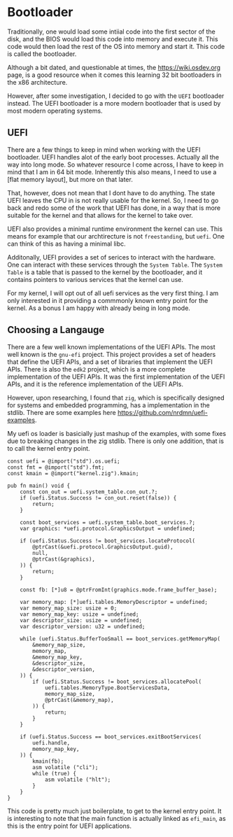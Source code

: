 # Bootloader

Traditionally, one would load some intiial code into the first sector of the
disk, and the BIOS would load this code into memory and execute it. This code
would then load the rest of the OS into memory and start it. This code is
called the bootloader.

Although a bit dated, and questionable at times, the <https://wiki.osdev.org>
page, is a good resource when it comes this learning 32 bit bootloaders in the
x86 architecture.

However, after some investigation, I decided to go with the `UEFI` bootloader
instead. The UEFI bootloader is a more modern bootloader that is used by most
modern operating systems.

## UEFI

There are a few things to keep in mind when working with the UEFI bootloader.
UEFI handles alot of the early boot processes. Actually all the way into long
mode. So whatever resource I come across, I have to keep in mind that I am in
64 bit mode. Inherently this also means, I need to use a [flat memory layout],
but more on that later.

That, however, does not mean that I dont have to do anything. The state UEFI
leaves the CPU in is not really usable for the kernel. So, I need to go back
and redo some of the work that UEFI has done, in a way that is more suitable
for the kernel and that allows for the kernel to take over.

UEFI also provides a minimal runtime environment the kernel can use. This means
for example that our archtirecture is not `freestanding`, but `uefi`. One can
think of this as having a minimal libc.

Additonally, UEFI provides a set of serices to interact with the hardware. One
can interact with these services through the `System Table`. The `System Table`
is a table that is passed to the kernel by the bootloader, and it contains
pointers to various services that the kernel can use.

For my kernel, I will opt out of all uefi services as the very first thing. I
am only interested in it providing a commmonly known entry point for the
kernel. As a bonus I am happy with already being in long mode.

## Choosing a Langauge

There are a few well known implementations of the UEFI APIs. The most well
known is the `gnu-efi` project. This project provides a set of headers that
define the UEFI APIs, and a set of libraries that implement the UEFI APIs.
There is also the `edk2` project, which is a more complete implementation of
the UEFI APIs. It was the first implementation of the UEFI APIs, and it is the
reference implementation of the UEFI APIs.

However, upon researching, I found that `zig`, which is specifically designed
for systems and embedded programming, has a implementation in the stdlib. There
are some examples here <https://github.com/nrdmn/uefi-examples>.

My uefi os loader is basicially just mashup of the examples, with some fixes
due to breaking changes in the zig stdlib. There is only one addition, that is
to call the kernel entry point.

```zig
const uefi = @import("std").os.uefi;
const fmt = @import("std").fmt;
const kmain = @import("kernel.zig").kmain;

pub fn main() void {
    const con_out = uefi.system_table.con_out.?;
    if (uefi.Status.Success != con_out.reset(false)) {
        return;
    }

    const boot_services = uefi.system_table.boot_services.?;
    var graphics: *uefi.protocol.GraphicsOutput = undefined;

    if (uefi.Status.Success != boot_services.locateProtocol(
        @ptrCast(&uefi.protocol.GraphicsOutput.guid),
        null,
        @ptrCast(&graphics),
    )) {
        return;
    }

    const fb: [*]u8 = @ptrFromInt(graphics.mode.frame_buffer_base);

    var memory_map: [*]uefi.tables.MemoryDescriptor = undefined;
    var memory_map_size: usize = 0;
    var memory_map_key: usize = undefined;
    var descriptor_size: usize = undefined;
    var descriptor_version: u32 = undefined;

    while (uefi.Status.BufferTooSmall == boot_services.getMemoryMap(
        &memory_map_size,
        memory_map,
        &memory_map_key,
        &descriptor_size,
        &descriptor_version,
    )) {
        if (uefi.Status.Success != boot_services.allocatePool(
            uefi.tables.MemoryType.BootServicesData,
            memory_map_size,
            @ptrCast(&memory_map),
        )) {
            return;
        }
    }

    if (uefi.Status.Success == boot_services.exitBootServices(
        uefi.handle,
        memory_map_key,
    )) {
        kmain(fb);
        asm volatile ("cli");
        while (true) {
            asm volatile ("hlt");
        }
    }
}
```

This code is pretty much just boilerplate, to get to the kernel entry point. It
is interesting to note that the main function is actually linked as `efi_main`,
as this is the entry point for UEFI applications.
